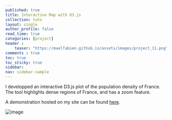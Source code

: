 ```yaml
---
published: true
title: Interactive Map with D3.js
collection: tuto
layout: single
author_profile: false
read_time: true
categories: [project]
header :
    teaser: "https://maelfabien.github.io/assets/images/project_11.png"
comments : true
toc: true
toc_sticky: true
sidebar:
nav: sidebar-sample
---
```


I developped an interactive D3.js plot of the population density of France. The tool highlights dense regions of France, and has a zoom feature.

A demonstration hosted on my site can be found [here](https://maelfabien.github.io/viz).

![image](https://maelfabien.github.io/assets/images/map_d3.jpg)
